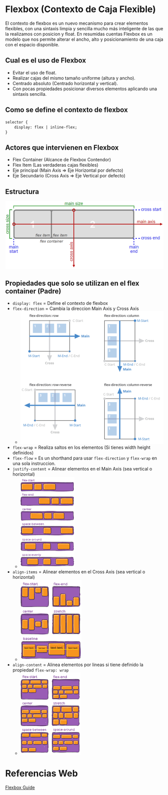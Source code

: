 # Flexbox (Contexto de Caja Flexible)
El contexto de flexbox es un nuevo mecanismo para crear elementos flexibles, con una sintaxis limpia y sencilla mucho más inteligente de las que la realizamos con posicion y float. En resumidas cuentas Flexbox es un modelo que nos permite alterar el ancho, alto y posicionamiento de una caja con el espacio disponible.

## Cual es el uso de Flexbox
- Evitar el uso de float.
- Realizar cajas del mismo tamaño uniforme (altura y ancho).
- Centrado absoluto (Centrado horizontal y vertical).
- Con pocas propiedades posicionar diversos elementos aplicando una sintaxis sencilla.

## Como se define el contexto de flexbox

    selector {
        display: flex | inline-flex;
    }

## Actores que intervienen en Flexbox
- Flex Container (Alcance de Flexbox Contendor)
- Flex Item (Las verdaderas cajas flexibles)
- Eje principal (Main Axis => Eje Horizontal por defecto)
- Eje Secundario (Cross Axis => Eje Vertical por defecto)

## Estructura
![Flexbox Estructura](img/clase-03/flexbox.png)

## Propiedades que solo se utilizan en el flex container (Padre)
- `display: flex` = Define el contexto de flexbox 
- `flex-direction` = Cambia la direccion Main Axis y Cross Axis
    - ![Direction](img/clase-03/direction.png)
- `flex-wrap` = Realiza saltos en los elementos (Si tienes width height definidos)
- `flex-flow` = Es un shorthand para usar `flex-direction` y `flex-wrap` en una sola instruccion.
- `justify-content` = Alinear elementos en el Main Axis (sea vertical o horizontal)
    - ![Justify Content](img/clase-03/justify-content.png)
- `align-items` = Alinear elementos en el Cross Axis (sea vertical o horizontal)
    - ![Align Item](img/clase-03/align-items.png)
- `align-content` = Alinea elementos por lineas si tiene definido la propiedad `flex-wrap: wrap`
    - ![Align Content](img/clase-03/align-content.png)

# Referencias Web
[Flexbox Guide](https://css-tricks.com/snippets/css/a-guide-to-flexbox/)

